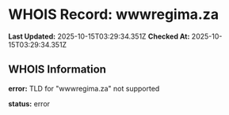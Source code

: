# WHOIS Record: wwwregima.za

**Last Updated:** 2025-10-15T03:29:34.351Z
**Checked At:** 2025-10-15T03:29:34.351Z

## WHOIS Information

**error:** TLD for "wwwregima.za" not supported

**status:** error

